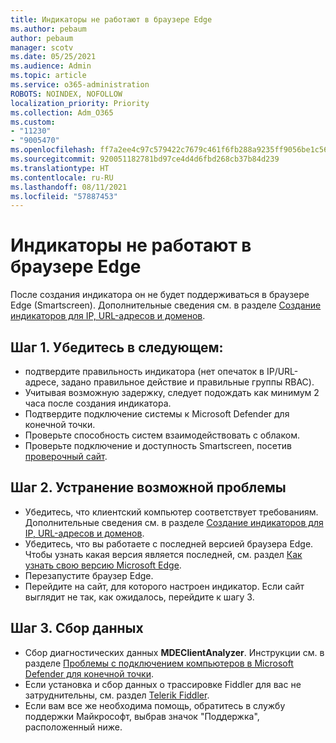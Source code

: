 ```yaml
---
title: Индикаторы не работают в браузере Edge
ms.author: pebaum
author: pebaum
manager: scotv
ms.date: 05/25/2021
ms.audience: Admin
ms.topic: article
ms.service: o365-administration
ROBOTS: NOINDEX, NOFOLLOW
localization_priority: Priority
ms.collection: Adm_O365
ms.custom:
- "11230"
- "9005470"
ms.openlocfilehash: ff7a2ee4c97c579422c7679c461f6fb288a9235ff9056be1c56e80b1d6379723
ms.sourcegitcommit: 920051182781bd97ce4d4d6fbd268cb37b84d239
ms.translationtype: HT
ms.contentlocale: ru-RU
ms.lasthandoff: 08/11/2021
ms.locfileid: "57887453"
---
```

# <a name="indicators-dont-work-using-edge-browser"></a>Индикаторы не работают в браузере Edge

После создания индикатора он не будет поддерживаться в браузере Edge (Smartscreen). Дополнительные сведения см. в разделе [Создание индикаторов для IP, URL-адресов и доменов](https://docs.microsoft.com/microsoft-365/security/defender-endpoint/indicator-ip-domain).

## <a name="step-1-ensure-the-following"></a>Шаг 1. Убедитесь в следующем:

- подтвердите правильность индикатора (нет опечаток в IP/URL-адресе, задано правильное действие и правильные группы RBAC).
- Учитывая возможную задержку, следует подождать как минимум 2 часа после создания индикатора.
- Подтвердите подключение системы к Microsoft Defender для конечной точки.
- Проверьте способность систем взаимодействовать с облаком.
- Проверьте подключение и доступность Smartscreen, посетив [проверочный сайт](https://demo.smartscreen.msft.net).

## <a name="step-2-troubleshoot-the-potential-issue"></a>Шаг 2. Устранение возможной проблемы

- Убедитесь, что клиентский компьютер соответствует требованиям. Дополнительные сведения см. в разделе [Создание индикаторов для IP, URL-адресов и доменов](https://docs.microsoft.com/microsoft-365/security/defender-endpoint/indicator-ip-domain).
- Убедитесь, что вы работаете с последней версией браузера Edge. Чтобы узнать какая версия является последней, см. раздел [Как узнать свою версию Microsoft Edge](https://support.microsoft.com/microsoft-edge/find-out-which-version-of-microsoft-edge-you-have-c726bee8-c42e-e472-e954-4cf5123497eb).
- Перезапустите браузер Edge.
- Перейдите на сайт, для которого настроен индикатор. Если сайт выглядит не так, как ожидалось, перейдите к шагу 3. 

## <a name="step-3-collect-data"></a>Шаг 3. Сбор данных

- Сбор диагностических данных **MDEClientAnalyzer**. Инструкции см. в разделе [Проблемы с подключением компьютеров в Microsoft Defender для конечной точки](issues-with-onboarding-machines.md).
- Если установка и сбор данных о трассировке Fiddler для вас не затруднительны, см. раздел [Telerik Fiddler](http://www.telerik.com/fiddler).
- Если вам все же необходима помощь, обратитесь в службу поддержки Майкрософт, выбрав значок "Поддержка", расположенный ниже.
